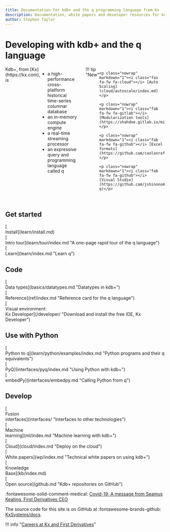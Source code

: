 ```yaml
---
title: Documentation for kdb+ and the q programming language from Kx
description: Documentation, white papers and developer resources for kdb+ and the q programming language
author: Stephen Taylor
---
```

# Developing with kdb+ and the q language

<!-- 
<div markdown="1" class="container"><div class="css-carousel">[![Kdb+ 4.0](img/carousel/kdb4.jpg){.css-img}](releases/ChangesIn4.0.md)[![Kx Dashboards](img/carousel/dashboards-600.jpg){.css-img}](/dashboards/)[![AutoML](img/carousel/automl-600.png){.css-img}](ml/automl/index.md)[![AWS Lambda](img/carousel/lambda-600.jpg){.css-img}](cloud/aws-lambda/index.md)[![Parallelism](img/carousel/parallelism-600.jpg){.css-img}](kb/mt-primitives.md)[![Encryption](img/carousel/encryption-600.jpg){.css-img}](kb/dare.md)[![Optane](img/carousel/optane-memory-600.jpg){.css-img}](kb/optane.md)[![Interfaces](img/carousel/interfaces.png){.css-img}](interfaces/hdf5/index.md)[![Reading Room](img/carousel/reading.png){.css-img}](learn/reading/index.md)</div>
</div>
 -->

<div style="display: flex"  flex-direction: row; flex-wrap: wrap; markdown="1">

<div style="display: inline-flex;" markdown="1">
Kdb+, from [Kx](https://kx.com), is

-   a high-performance cross-platform historical time-series columnar database 
-   an in-memory compute engine
-   a real-time streaming processor
-   an expressive query and programming language called q
</div>

<div style="display: inline-flex; margin-left: 25px; width: 250px;" markdown="1">
!!! tip "New"

    <p class="nowrap" markdown="1"><i class="fas fa-fw fa-cloud"></i> [Auto Scaling](cloud/autoscale/index.md)</p>

    <p class="nowrap" markdown="1"><i class="fab fa-fw fa-gitlab"></i> [Modularization tools](https://shahdee.gitlab.io/miq/#/)</p>

    <p class="nowrap" markdown="1"><i class="fab fa-fw fa-github"></i> [Excel formats](https://github.com/caolanraff/xls)</p>

    <p class="nowrap" markdown="1"><i class="fab fa-fw fa-github"></i> [Visual Studio](https://github.com/jshinonome/vscode-q)</p>

</div>

</div>

<div style="clear: both">&nbsp;</div>

## Get started

<div class="kx-flex-grid" markdown="1">
<div>
    [<i class="fas fa-fw fa-power-off fa-border fa-5x"></i><br/>
    Install](learn/install.md)
</div>
<div>
    [<i class="fas fa-fw fa-hiking fa-border fa-5x"></i><br/>
    Intro tour](learn/tour/index.md "A one-page rapid tour of the q language")
</div>
<div>
    [<i class="fas fa-fw fa-book-reader fa-border fa-5x"></i><br/>
    Learn](learn/index.md "Learn q")
</div>
</div>

## Code

<div class="kx-flex-grid" markdown="1">
<div>
    [<i class="fas fa-fw fa-dollar-sign fa-border fa-5x"></i><br/>
    Data types](basics/datatypes.md "Datatypes in kdb+")
</div>
<div>
    [<i class="fas fa-fw fa-book fa-border fa-5x"></i><br/>
    Reference](ref/index.md "Reference card for the q language")
</div>
<div>
    [<i class="fas fa-fw fa-laptop-code fa-border fa-5x"></i><br/>
    Visual environment:<br>Kx Developer](/developer/ "Download and install the free IDE, Kx Developer")
</div>
</div>

## Use with Python

<div class="kx-flex-grid" markdown="1">
<div>
    [<i class="fab fa-fw fa-python fa-border fa-5x"></i><br/>
    Python to q](learn/python/examples/index.md "Python programs and their q equivalents")
</div>
<div>
    [<i class="fab fa-fw fa-python fa-border fa-5x"></i><br/>
    PyQ](interfaces/pyq/index.md "Using Python with kdb+")
</div>
<div>
    [<i class="fab fa-fw fa-python fa-border fa-5x"></i><br/>
    embedPy](interfaces/embedpy.md "Calling Python from q")
</div>
</div>

## Develop

<div class="kx-flex-grid" markdown="1">
<div>
    [<i class="fab fa-fw fa-superpowers fa-border fa-5x"></i><br/>
    Fusion<br/>interfaces](interfaces/ "Interfaces to other technologies")
</div>
<div>
    [<i class="fas fa-fw fa-share-alt fa-border fa-5x"></i><br/>
    Machine<br>learning](ml/index.md "Machine learning with kdb+")
</div>
<div>
    [<i class="fas fa-fw fa-cloud fa-border fa-5x"></i><br/>
    Cloud](cloud/index.md "Deploy on the cloud")
</div>
<div>
    [<i class="far fa-fw fa-map fa-border fa-5x"></i><br/>
    White papers](wp/index.md "Technical white papers on using kdb+")
</div>
<div>
    [<i class="fas fa-fw fa-graduation-cap fa-border fa-5x"></i><br/>
    Knowledge<br/>Base](kb/index.md)
</div>
<div>
    [<i class="fab fa-fw fa-github fa-border fa-5x"></i><br/>
    Open source](github.md "Kdb+ repositories on GitHub")
</div>
</div>

:fontawesome-solid-comment-medical:
[Covid-19: A message from Seamus Keating, First Derivatives CEO](coronavirus.md)

The source code for this site is on GitHub at
:fontawesome-brands-github:
[KxSystems/docs](https://github.com/kxsystems/docs/).

!!! info "[Careers at Kx and First Derivatives](http://www.firstderivatives.com/careers/)"

